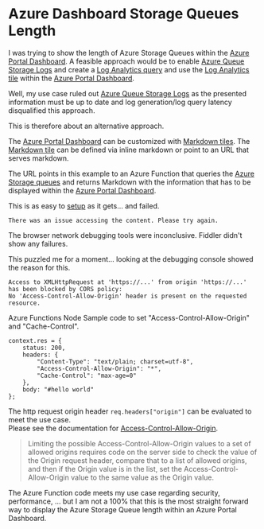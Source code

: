 
# Azure Dashboard Storage Queues Length

I was trying to show the length of Azure Storage Queues within the [Azure Portal Dashboard](https://docs.microsoft.com/en-us/azure/azure-portal/azure-portal-dashboards).
A feasible approach would be to enable [Azure Queue Storage Logs](https://docs.microsoft.com/en-us/azure/storage/queues/monitor-queue-storage-reference) and create a [Log Analytics query](https://docs.microsoft.com/en-us/azure/azure-monitor/visualize/tutorial-logs-dashboards) and use the [Log Analytics tile](https://docs.microsoft.com/en-us/azure/azure-monitor/app/tutorial-app-dashboards#add-logs-query) within the [Azure Portal Dashboard](https://docs.microsoft.com/en-us/azure/azure-portal/azure-portal-dashboards).

Well, my use case ruled out [Azure Queue Storage Logs](https://docs.microsoft.com/en-us/azure/storage/queues/monitor-queue-storage-reference) as the presented information must be up to date and log generation/log query latency disqualified this approach.

This is therefore about an alternative approach.

The [Azure Portal Dashboard](https://docs.microsoft.com/en-us/azure/azure-portal/azure-portal-dashboards) can be customized with [Markdown tiles](https://docs.microsoft.com/en-us/azure/azure-portal/azure-portal-markdown-tile).
The [Markdown tile](https://docs.microsoft.com/en-us/azure/azure-portal/azure-portal-markdown-tile) can be defined via inline markdown or point to an URL that serves markdown.

The URL points in this example to an Azure Function that queries the [Azure Storage queues](https://docs.microsoft.com/en-us/azure/storage/queues/storage-queues-introduction) and returns Markdown with the information that has to be displayed within the [Azure Portal Dashboard](https://docs.microsoft.com/en-us/azure/azure-portal/azure-portal-dashboards).

This is as easy to [setup](https://docs.microsoft.com/en-us/azure/azure-portal/azure-portal-markdown-tile) as it gets... and failed.

```
There was an issue accessing the content. Please try again.
```

The browser network debugging tools were inconclusive.
Fiddler didn't show any failures.

This puzzled me for a moment... looking at the debugging console showed the reason for this.

```
Access to XMLHttpRequest at 'https://...' from origin 'https://...' has been blocked by CORS policy:
No 'Access-Control-Allow-Origin' header is present on the requested resource.
```            

Azure Functions Node Sample code to set "Access-Control-Allow-Origin" and "Cache-Control".

```
context.res = {
    status: 200,
    headers: {
        "Content-Type": "text/plain; charset=utf-8",
        "Access-Control-Allow-Origin": "*",
        "Cache-Control": "max-age=0"
    },
    body: "#hello world"
};
```

The http request origin header `req.headers["origin"]` can be evaluated to meet the use case.<br/>Please see the documentation for [Access-Control-Allow-Origin](https://developer.mozilla.org/en-US/docs/Web/HTTP/Headers/Access-Control-Allow-Origin).

> Limiting the possible Access-Control-Allow-Origin values to a set of allowed origins requires code on the server side to check the value of the Origin request header, compare that to a list of allowed origins, and then if the Origin value is in the list, set the Access-Control-Allow-Origin value to the same value as the Origin value.

The Azure Function code meets my use case regarding security, performance, ... but I am not a 100% that this is the most straight forward way to display the Azure Storage Queue length within an Azure Portal Dashboard.
